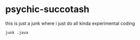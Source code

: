 # psychic-succotash

this is just a junk where i just do all kinda experimental coding

```
junk .java
```
